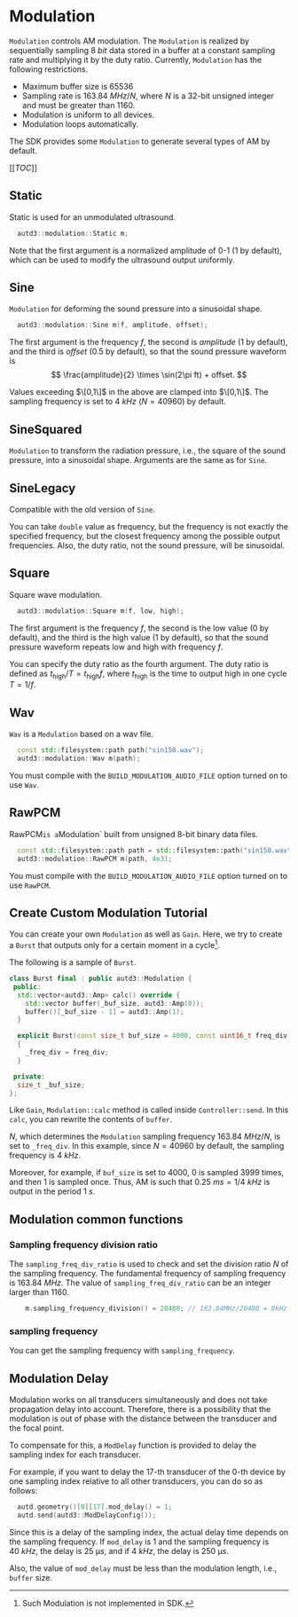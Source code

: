 # Modulation

`Modulation` controls AM modulation.
The `Modulation` is realized by sequentially sampling $\SI{8}{bit}$ data stored in a buffer at a constant sampling rate and multiplying it by the duty ratio.
Currently, `Modulation` has the following restrictions.

* Maximum buffer size is 65536
* Sampling rate is $\SI{163.84}{MHz}/N$, where $N$ is a 32-bit unsigned integer and must be greater than $1160$.
* Modulation is uniform to all devices.
* Modulation loops automatically.

The SDK provides some `Modulation` to generate several types of AM by default.

[[_TOC_]]

## Static

Static is used for an unmodulated ultrasound.

```cpp
  autd3::modulation::Static m;
```

Note that the first argument is a normalized amplitude of 0-1 (1 by default), which can be used to modify the ultrasound output uniformly.

## Sine

`Modulation` for deforming the sound pressure into a sinusoidal shape.

```cpp
  autd3::modulation::Sine m(f, amplitude, offset); 
```

The first argument is the frequency $f$, the second is $amplitude$ (1 by default), and the third is $offset$ (0.5 by default), so that the sound pressure waveform is
$$
    \frac{amplitude}{2} \times \sin(2\pi ft) + offset.
$$

Values exceeding $\[0,1\]$ in the above are clamped into $\[0,1\]$.
The sampling frequency is set to $\SI{4}{kHz}$ ($N=40960$) by default.

## SineSquared

`Modulation` to transform the radiation pressure, i.e., the square of the sound pressure, into a sinusoidal shape.
Arguments are the same as for `Sine`.

## SineLegacy

Compatible with the old version of `Sine`.

You can take `double` value as frequency, but the frequency is not exactly the specified frequency, but the closest frequency among the possible output frequencies.
Also, the duty ratio, not the sound pressure, will be sinusoidal.

## Square

Square wave modulation.

```cpp
  autd3::modulation::Square m(f, low, high); 
```

The first argument is the frequency $f$, the second is the low value (0 by default), and the third is the high value (1 by default), so that the sound pressure waveform repeats low and high with frequency $f$.

You can specify the duty ratio as the fourth argument.
The duty ratio is defined as $t_\text{high}/T = t_\text{high}f$, where $t_\text{high}$ is the time to output high in one cycle $T=1/f$.

## Wav

`Wav` is a `Modulation` based on a wav file.

```cpp
  const std::filesystem::path path("sin150.wav");
  autd3::modulation::Wav m(path);
```

You must compile with the `BUILD_MODULATION_AUDIO_FILE` option turned on to use `Wav`.

## RawPCM

RawPCM` is a `Modulation` built from unsigned 8-bit binary data files.

```cpp
  const std::filesystem::path path = std::filesystem::path("sin150.wav");
  autd3::modulation::RawPCM m(path, 4e3);
```

You must compile with the `BUILD_MODULATION_AUDIO_FILE` option turned on to use `RawPCM`.

## Create Custom Modulation Tutorial

You can create your own `Modulation` as well as `Gain`.
Here, we try to create a `Burst` that outputs only for a certain moment in a cycle[^fn_burst].

The following is a sample of `Burst`.
```cpp
class Burst final : public autd3::Modulation {
 public:
  std::vector<autd3::Amp> calc() override {
    std::vector buffer(_buf_size, autd3::Amp(0));
    buffer()[_buf_size - 1] = autd3::Amp(1);
  }

  explicit Burst(const size_t buf_size = 4000, const uint16_t freq_div = 40960) noexcept : _buf_size(buf_size) 
  {
    _freq_div = freq_div;
  }

 private:
  size_t _buf_size;
};
```

Like `Gain`, `Modulation::calc` method is called inside `Controller::send`.
In this `calc`, you can rewrite the contents of `buffer`.

$N$, which determines the `Modulation` sampling frequency $\SI{163.84}{MHz}/N$, is set to `_freq_div`.
In this example, since $N=40960$ by default, the sampling frequency is $\SI{4}{kHz}$.

Moreover, for example, if `buf_size` is set to 4000, $0$ is sampled $3999$ times, and then $1$ is sampled once.
Thus, AM is such that $\SI{0.25}{ms}=1/\SI{4}{kHz}$ is output in the period $\SI{1}{s}$.

## Modulation common functions

### Sampling frequency division ratio

The `sampling_freq_div_ratio` is used to check and set the division ratio $N$ of the sampling frequency.
The fundamental frequency of sampling frequency is $\SI{163.84}{MHz}$.
The value of `sampling_freq_div_ratio` can be an integer larger than 1160.

```cpp
    m.sampling_frequency_division() = 20480; // 163.84MHz/20480 = 8kHz
```

### sampling frequency

You can get the sampling frequency with `sampling_frequency`.

## Modulation Delay

Modulation works on all transducers simultaneously and does not take propagation delay into account.
Therefore, there is a possibility that the modulation is out of phase with the distance between the transducer and the focal point.

To compensate for this, a `ModDelay` function is provided to delay the sampling index for each transducer.

For example, if you want to delay the $17$-th transducer of the $0$-th device by one sampling index relative to all other transducers, you can do so as follows:

```cpp
  autd.geometry()[0][17].mod_delay() = 1;
  autd.send(autd3::ModDelayConfig());
```

Since this is a delay of the sampling index, the actual delay time depends on the sampling frequency.
If `mod_delay` is $1$ and the sampling frequency is $\SI{40}{kHz}$, the delay is $\SI{25}{\text{μ}s}$, and if $\SI{4}{kHz}$, the delay is $\SI{250}{\text{μ}s}$.

Also, the value of `mod_delay` must be less than the modulation length, i.e., `buffer` size.

[^fn_burst]: Such Modulation is not implemented in SDK.
